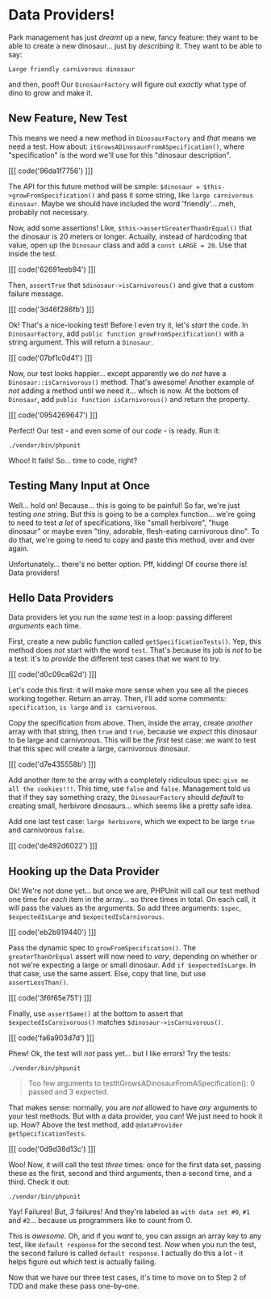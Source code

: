 # Data Providers!

Park management has just *dreamt* up a new, fancy feature: they want to be able
to create a new dinosaur... just by *describing* it. They want to be able to
say:

	Large friendly carnivorous dinosaur

and then, poof! Our `DinosaurFactory` will figure out *exactly* what type of dino
to grow and make it.

## New Feature, New Test

This means we need a new method in `DinosaurFactory` and *that* means we need a
test. How about: `itGrowsADinosaurFromASpecification()`, where "specification" is
the word we'll use for this "dinosaur description".

[[[ code('96da1f7756') ]]]

The API for this future method will be simple: `$dinosaur = $this->growFromSpecification()`
and pass it some string, like `large carnivorous dinosaur`. Maybe we should have included
the word 'friendly'....meh, probably not necessary.

Now, add some assertions! Like, `$this->assertGreaterThanOrEqual()` that the dinosaur
is 20 meters or longer. Actually, instead of hardcoding that value, open up the
`Dinosaur` class and add a `const LARGE = 20`. Use that inside the test.

[[[ code('62691eeb94') ]]]

Then, `assertTrue` that `$dinosaur->isCarnivorous()` and give that a custom failure
message.

[[[ code('3d46f286fb') ]]]

Ok! That's a nice-looking test! Before I even try it, let's *start* the code.
In `DinosaurFactory`, add `public function growFromSpecification()` with a string
argument. This will return a `Dinosaur`.

[[[ code('07bf1c0d41') ]]]

Now, our test looks happier... except apparently we do *not* have a `Dinosaur::isCarnivorous()`
method. That's awesome! Another example of *not* adding a method until we need
it... which is now. At the bottom of `Dinosaur`, add `public function isCarnivorous()`
and return the property.

[[[ code('0954269647') ]]]

Perfect! Our test - and even some of our *code* - is ready. Run it:

```terminal
./vendor/bin/phpunit
```

Whoo! It fails! So... time to code, right?

## Testing Many Input at Once

Well... hold on! Because... this is going to be painful! So far, we're just testing
*one* string. But this is going to be a complex function... we're going to need to
test *a lot* of specifications, like "small herbivore", "huge dinosaur" or maybe
even "tiny, adorable, flesh-eating carnivorous dino". To do that, we're going to
need to copy and paste this method, over and over again.

Unfortunately... there's no better option. Pff, kidding! Of course there is! Data
providers!

## Hello Data Providers

Data providers let you run the *same* test in a loop: passing different *arguments*
each time.

First, create a new public function called `getSpecificationTests()`. Yep, this
method does *not* start with the word `test`. That's because its job is *not* to
be a test: it's to *provide* the different test cases that we want to try.

[[[ code('d0c09ca62d') ]]]

Let's code this first: it will make more sense when you see all the pieces working
together. Return an array. Then, I'll add some comments: `specification`, `is large`
and `is carnivorous`.

Copy the specification from above. Then, inside the array, create *another* array
with that string, then `true` and `true`, because we *expect* this dinosaur to
be large and carnivorous. This will be the *first* test case: we want to test that
this spec will create a large, carnivorous dinosaur.

[[[ code('d7e435558b') ]]]

Add another item to the array with a completely ridiculous spec: `give me all the cookies!!!`.
This time, use `false` and `false`. Management told us that if they say something
crazy, the `DinosaurFactory` should *default* to creating small, herbivore dinosaurs...
which seems like a pretty safe idea.

Add one last test case: `large herbivore`, which we expect to be large `true` and
carnivorous `false`.

[[[ code('de492d6022') ]]]

## Hooking up the Data Provider

Ok! We're not done yet... but once we are, PHPUnit will call our test method one
time for *each* item in the array... so three times in total. On each call, it will
pass the values as the arguments. So add three arguments: `$spec`, `$expectedIsLarge`
and `$expectedIsCarnivorous`.

[[[ code('eb2b919440') ]]]

Pass the dynamic spec to `growFromSpecification()`. The `greaterThanOrEqual` assert
will now need to *vary*, depending on whether or not we're expecting a large or small
dinosaur. Add `if $expectedIsLarge`. In that case, use the same assert. Else, copy
that line, but use `assertLessThan()`.

[[[ code('3f6f65e751') ]]]

Finally, use `assertSame()` at the bottom to assert that `$expectedIsCarnivorous()`
matches `$dinosaur->isCarnivorous()`.

[[[ code('fa6a903d7d') ]]]

Phew! Ok, the test will *not* pass yet... but I like errors! Try the tests:

```terminal-silent
./vendor/bin/phpunit
```

> Too few arguments to testItGrowsADinosaurFromASpecification(): 0 passed and 3 expected.

That makes sense: normally, you are *not* allowed to have *any* arguments to your
test methods. But with a data provider, you can! We just need to hook it up. How?
Above the test method, add `@dataProvider getSpecificationTests`.

[[[ code('0d9d38d13c') ]]]

Woo! Now, it will call the test *three* times: once for the first data set, passing
these as the first, second and third arguments, then a second time, and a third.
Check it out:

```terminal-silent
./vendor/bin/phpunit
```

Yay! Failures! But, *3* failures! And they're labeled as `with data set #0`, `#1`
and `#2`... because us programmers like to count from 0.

This is *awesome*. Oh, and if you *want* to, you can assign an array key to any
test, like `default response` for the second test. *Now* when you run the test,
the second failure is called `default response`. I actually do this a lot - it helps
figure out *which* test is actually failing.

Now that we have our three test cases, it's time to move on to Step 2 of TDD and
make these pass one-by-one.
